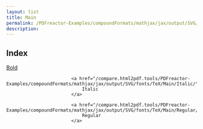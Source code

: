 ```yaml
---
layout: list
title: Main
permalink: /PDFreactor-Examples/compoundFormats/mathjax/jax/output/SVG/fonts/TeX/Main/
description: 
---
```


## Index
<div class="boxes">
                            <a href="/compare.html2pdf.tools/PDFreactor-Examples/compoundFormats/mathjax/jax/output/SVG/fonts/TeX/Main/Bold/">
                                Bold
                            </a>

                            <a href="/compare.html2pdf.tools/PDFreactor-Examples/compoundFormats/mathjax/jax/output/SVG/fonts/TeX/Main/Italic/">
                                Italic
                            </a>

                            <a href="/compare.html2pdf.tools/PDFreactor-Examples/compoundFormats/mathjax/jax/output/SVG/fonts/TeX/Main/Regular/">
                                Regular
                            </a>
</div>



